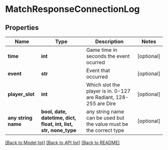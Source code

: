 # MatchResponseConnectionLog


## Properties
Name | Type | Description | Notes
------------ | ------------- | ------------- | -------------
**time** | **int** | Game time in seconds the event ocurred | [optional] 
**event** | **str** | Event that occurred | [optional] 
**player_slot** | **int** | Which slot the player is in. 0-127 are Radiant, 128-255 are Dire | [optional] 
**any string name** | **bool, date, datetime, dict, float, int, list, str, none_type** | any string name can be used but the value must be the correct type | [optional]

[[Back to Model list]](../README.md#documentation-for-models) [[Back to API list]](../README.md#documentation-for-api-endpoints) [[Back to README]](../README.md)


